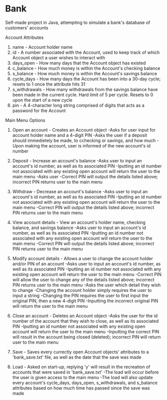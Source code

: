 # Bank
Self-made project in Java, attempting to simulate a bank's database of customers' accounts

Account Attributes
1. name - Account holder name
2. id - A number associated with the Account, used to keep track of which Account object a user wishes to interact with
3. days_open - How many days that the Account object has existed
4. c_balance - How much money is within the Account's checking balance
5. s_balance - How much money is within the Account's savings balance
6. cycle_days - How many days the Account has been into a 30-day cycle; resets to 1 once the attribute hits 31
7. s_withdrawals - How many withdrawals from the savings balance have been made in the current cycle. Hard limit of 5 per cycle. Resets to 0 upon the start of a new cycle
9. pin - A 4-character long string comprised of digits that acts as a password for the Account

Main Menu Options
1. Open an account - Creates an Account object
  -Asks for user input for account holder name and a 4-digit PIN
  -Asks the user if a deposit should immedietely be made, to cchecking or savings, and how much
  -Upon making the account, user is informed of the new account's id number
  
2. Deposit - Increase an account's balance
  -Asks user to input an account's id number, as well as its associated PIN
    -Iputting an id number not associated with any existing open account will return the user to the main menu
  -Asks user 
  -Correct PIN will output the details listed above; incorrect PIN returns user to the main menu

3. Withdraw - Decrease an account's balance
  -Asks user to input an account's id number, as well as its associated PIN
    -Iputting an id number not associated with any existing open account will return the user to the main menu
    -Correct PIN will output the details listed above; incorrect PIN returns user to the main menu

4. View account details - View an account's holder name, checking balance, and savings balance
  -Asks user to input an account's id number, as well as its associated PIN
    -Iputting an id number not associated with any existing open account will return the user to the main menu
    -Correct PIN will output the details listed above; incorrect PIN returns user to the main menu

5. Modify account details - Allows a user to change the account holder and/or PIN of an account
  -Asks user to input an account's id number, as well as its associated PIN
    -Iputting an id number not associated with any existing open account will return the user to the main menu
    -Correct PIN will allow the user to change any of the details listed above; incorrect PIN returns user to the main menu
  -Asks the user which detail they wish to change
    -Changing the account holder simply requires the user to input a string
    -Changing the PIN requires the user to first input the original PIN, then a new 4-digit PIN
      -Inputting the incorrect original PIN will return the user to the main menu

6. Close an account - Deletes an Account object
  -Asks the user for the id number of the account that they wish to close, as well as its associated PIN
    -Iputting an id number not associated with any existing open account will return the user to the main menu
    -Inputting the correct PIN will result in the account being closed (deleted); incorrect PIN will return user to the main menu

7. Save - Saves every currectly open Account objects' attributes to a 'bank_save.txt' file, as well as the date that the save was made

8. Load - Asked on start-up, replying 'y' will result in the recreation of accounts that were saved in 'bank_save.txt'
  -The load will occur before the user is given access to the main menu
  -The load will also update every account's cycle_days, days_open, s_withdrawals, and s_balance attributes based on how much time has 
  passed since the save was made
